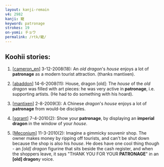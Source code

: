 ```yaml
---
layout: kanji-remain
v4: 2982
kanji: 寵
keyword: patronage
strokes: 19
on-yomi: チョウ
permalink: /rtk/寵/
---
```


## Koohii stories: 

1) [<a href="http://kanji.koohii.com/profile/cameron_en">cameron_en</a>] 3-12-2008(18): An <em>old dragon</em>&#039;s <em>house</em> enjoys a lot of<strong> patronage</strong> as a modern tourist attraction. (thanks mantixen).

2) [<a href="http://kanji.koohii.com/profile/abaddon">abaddon</a>] 14-6-2008(11): House, dragon [old]: The <em>house</em> of the <em>old dragon</em> was filled with art pieces: he was very active in<strong> patronage</strong>, i.e. supporting artists. (He had to do something with his hoard).

3) [<a href="http://kanji.koohii.com/profile/mantixen">mantixen</a>] 2-8-2009(3): A Chinese <em>dragon</em>&#039;s <em>house</em> enjoys a lot of<strong> patronage</strong> from would-be disciples.

4) [<a href="http://kanji.koohii.com/profile/sgrant">sgrant</a>] 7-4-2010(2): Show your<strong> patronage</strong>, by displaying an <strong>imperial dragon</strong> in the window of your <em>house</em>.

5) [<a href="http://kanji.koohii.com/profile/Meconium">Meconium</a>] 11-3-2010(2): Imagine a gimmicky souvenir shop. The owner makes money by ripping off tourists, and can&#039;t be shut down because the shop is also his <em>house</em>. He does have one cool thing though - an <em>[old] dragon</em> figurine that sits beside the cash register, and when the shoppers leave, it says &quot;THANK YOU FOR YOUR<strong> PATRONAGE</strong>&quot; in an <strong>[old] dragon</strong>y voice.

